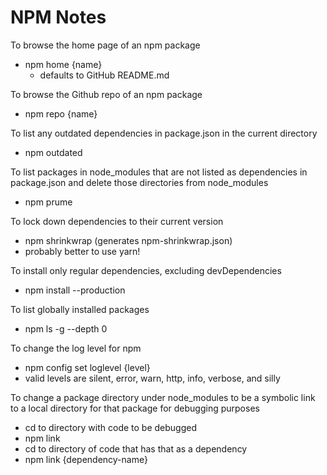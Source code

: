 # NPM Notes

To browse the home page of an npm package
* npm home {name}
  * defaults to GitHub README.md

To browse the Github repo of an npm package
* npm repo {name}

To list any outdated dependencies in package.json in the current directory
* npm outdated

To list packages in node_modules that are
not listed as dependencies in package.json
and delete those directories from node_modules
* npm prume

To lock down dependencies to their current version
* npm shrinkwrap (generates npm-shrinkwrap.json)
* probably better to use yarn!

To install only regular dependencies, excluding devDependencies
* npm install --production

To list globally installed packages
* npm ls -g --depth 0

To change the log level for npm
* npm config set loglevel {level}
* valid levels are silent, error, warn, http, info, verbose, and silly

To change a package directory under node_modules to be a
symbolic link to a local directory for that package
for debugging purposes
* cd to directory with code to be debugged
* npm link
* cd to directory of code that has that as a dependency
* npm link {dependency-name}
